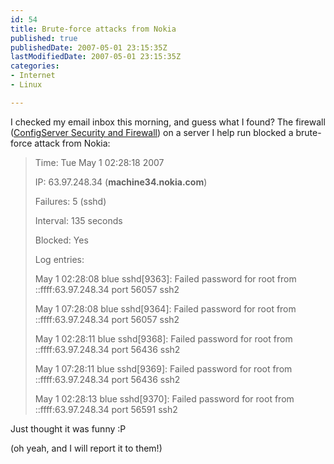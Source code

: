 ```yaml
---
id: 54
title: Brute-force attacks from Nokia
published: true
publishedDate: 2007-05-01 23:15:35Z
lastModifiedDate: 2007-05-01 23:15:35Z
categories:
- Internet
- Linux

---
```


I checked my email inbox this morning, and guess what I found? The firewall ([ConfigServer Security and Firewall](http://configserver.com/cp/csf.html)) on a server I help run blocked a brute-force attack from Nokia:

> Time:     Tue May  1 02:28:18 2007  
> 
> IP:       63.97.248.34 (**machine34.nokia.com**)  
> 
> Failures: 5 (sshd)  
> 
> Interval: 135 seconds  
> 
> Blocked:  Yes
> 
> Log entries:
> 
> May  1 02:28:08 blue sshd[9363]: Failed password for root from ::ffff:63.97.248.34 port 56057 ssh2  
> 
> May  1 07:28:08 blue sshd[9364]: Failed password for root from ::ffff:63.97.248.34 port 56057 ssh2  
> 
> May  1 02:28:11 blue sshd[9368]: Failed password for root from ::ffff:63.97.248.34 port 56436 ssh2  
> 
> May  1 07:28:11 blue sshd[9369]: Failed password for root from ::ffff:63.97.248.34 port 56436 ssh2  
> 
> May  1 02:28:13 blue sshd[9370]: Failed password for root from ::ffff:63.97.248.34 port 56591 ssh2

Just thought it was funny :P  

(oh yeah, and I will report it to them!)


